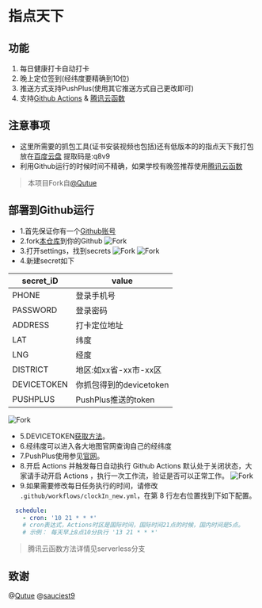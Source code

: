 # 指点天下
## 功能
1. 每日健康打卡自动打卡
2. 晚上定位签到(经纬度要精确到10位)
3. 推送方式支持PushPlus(使用其它推送方式自己更改即可)
4. 支持[Github Actions](https://github.com/beggerlove/ZDTX) & [腾讯云函数](https://github.com/beggerlove/ZDTX/tree/serverless)

## 注意事项
- 这里所需要的抓包工具(证书安装视频也包括)还有低版本的的指点天下我打包放在[百度云盘](https://pan.baidu.com/s/1ZhgkBPuQL_TplsMtFLWs1A) 提取码是:q8v9
- 利用Github运行的时候时间不精确，如果学校有晚签推荐使用[腾讯云函数](https://github.com/beggerlove/ZDTX/tree/serverless/)

> 本项目Fork自[@Qutue](https://github.com/Qutue)

## 部署到Github运行
- 1.首先保证你有一个[Github账号](https://github.com/)
- 2.fork[本仓库](https://github.com/beggerlove/ZDTX)到你的Github
![Fork](https://cdn.jsdelivr.net/gh/beggerlove/ZDTX@master/img/img3.png)
- 3.打开settings，找到secrets
![Fork](https://cdn.jsdelivr.net/gh/beggerlove/ZDTX@master/img/img2.png)
![Fork](https://cdn.jsdelivr.net/gh/beggerlove/ZDTX@master/img/img1.png)
- 4.新建secret如下

| secret_iD   | value                   |
| ----------- | ----------------------- |
| PHONE       | 登录手机号|
| PASSWORD    | 登录密码|
| ADDRESS     | 打卡定位地址|
| LAT         | 纬度|
| LNG         | 经度|
| DISTRICT    | 地区:如xx省-xx市-xx区|
| DEVICETOKEN | 你抓包得到的devicetoken|
| PUSHPLUS       | PushPlus推送的token|

![Fork](https://cdn.jsdelivr.net/gh/beggerlove/ZDTX@master/img/img.png)

- 5.DEVICETOKEN[获取方法](https://mp.weixin.qq.com/s/9ww2373nxj3JyV4o1VAvAw)。
- 6.经纬度可以进入各大地图官网查询自己的经纬度
- 7.PushPlus使用参见[官网](http://www.pushplus.plus/)。
- 8.开启 Actions 并触发每日自动执行
Github Actions 默认处于关闭状态，大家请手动开启 Actions ，执行一次工作流，验证是否可以正常工作。
![Fork](https://cdn.jsdelivr.net/gh/beggerlove/ZDTX@master/img/img4.png)
- 9.如果需要修改每日任务执行的时间，请修改 `.github/workflows/clockIn_new.yml`，在第 8 行左右位置找到下如下配置。
```yml
  schedule:
    - cron: '10 21 * * *'
    # cron表达式，Actions时区是国际时间，国际时间21点的时候，国内时间是5点。
    # 示例： 每天早上8点10分执行 '13 21 * * *'
```
> 腾讯云函数方法详情见serverless分支
## 致谢
@[Qutue](https://github.com/Qutue)
@[sauciest9](https://github.com/sauciest9)
